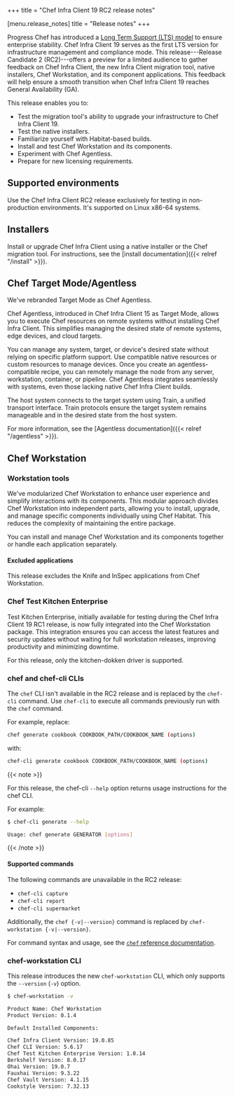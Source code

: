+++
title = "Chef Infra Client 19 RC2 release notes"

[menu.release_notes]
title = "Release notes"
+++

Progress Chef has introduced a [Long Term Support (LTS) model](https://www.chef.io/blog/long-term-support-progress-chef-providing-stability) to ensure enterprise stability.
Chef Infra Client 19 serves as the first LTS version for infrastructure management and compliance mode.
This release---Release Candidate 2 (RC2)---offers a preview for a limited audience to gather feedback on Chef Infra Client, the new Infra Client migration tool, native installers, Chef Workstation, and its component applications.
This feedback will help ensure a smooth transition when Chef Infra Client 19 reaches General Availability (GA).

This release enables you to:

- Test the migration tool's ability to upgrade your infrastructure to Chef Infra Client 19.
- Test the native installers.
- Familiarize yourself with Habitat-based builds.
- Install and test Chef Workstation and its components.
- Experiment with Chef Agentless.
- Prepare for new licensing requirements.

## Supported environments

Use the Chef Infra Client RC2 release exclusively for testing in non-production environments. It's supported on Linux x86-64 systems.

## Installers

Install or upgrade Chef Infra Client using a native installer or the Chef migration tool. For instructions, see the [install documentation]({{< relref "/install" >}}).

## Chef Target Mode/Agentless

We've rebranded Target Mode as Chef Agentless.

Chef Agentless, introduced in Chef Infra Client 15 as Target Mode, allows you to execute Chef resources on remote systems without installing Chef Infra Client. This simplifies managing the desired state of remote systems, edge devices, and cloud targets.

You can manage any system, target, or device's desired state without relying on specific platform support. Use compatible native resources or custom resources to manage devices. Once you create an agentless-compatible recipe, you can remotely manage the node from any server, workstation, container, or pipeline. Chef Agentless integrates seamlessly with systems, even those lacking native Chef Infra Client builds.

The host system connects to the target system using Train, a unified transport interface. Train protocols ensure the target system remains manageable and in the desired state from the host system.

For more information, see the [Agentless documentation]({{< relref "/agentless" >}}).

<!--

## Chef Ruby gem server

Chef's Ruby gem server now distributes Chef's commercial and licensed Ruby gems. Access the service at <https://rubygems.chef.io/>. This release includes a few test gems for you to try.

-->

## Chef Workstation

### Workstation tools

We've modularized Chef Workstation to enhance user experience and simplify interactions with its components.
This modular approach divides Chef Workstation into independent parts, allowing you to install, upgrade, and manage specific components individually using Chef Habitat.
This reduces the complexity of maintaining the entire package.

You can install and manage Chef Workstation and its components together or handle each application separately.

#### Excluded applications

This release excludes the Knife and InSpec applications from Chef Workstation.

### Chef Test Kitchen Enterprise

Test Kitchen Enterprise, initially available for testing during the Chef Infra Client 19 RC1 release, is now fully integrated into the Chef Workstation package. This integration ensures you can access the latest features and security updates without waiting for full workstation releases, improving productivity and minimizing downtime.

For this release, only the kitchen-dokken driver is supported.

### chef and chef-cli CLIs

The `chef` CLI isn't available in the RC2 release and is replaced by the `chef-cli` command.
Use `chef-cli` to execute all commands previously run with the `chef` command.

For example, replace:

```sh
chef generate cookbook COOKBOOK_PATH/COOKBOOK_NAME (options)
```

with:

```sh
chef-cli generate cookbook COOKBOOK_PATH/COOKBOOK_NAME (options)
```

{{< note >}}

For this release, the chef-cli `--help` option returns usage instructions for the chef CLI.

For example:

```sh
$ chef-cli generate --help

Usage: chef generate GENERATOR [options]
```

{{< /note >}}

#### Supported commands

The following commands are unavailable in the RC2 release:

- `chef-cli capture`
- `chef-cli report`
- `chef-cli supermarket`

Additionally, the `chef {-v|--version}` command is replaced by `chef-workstation {-v|--version}`.

For command syntax and usage, see the [`chef` reference documentation](https://docs.chef.io/workstation/ctl_chef/).

### chef-workstation CLI

This release introduces the new `chef-workstation` CLI, which only supports the `--version` (`-v`) option.

```sh
$ chef-workstation -v

Product Name: Chef Workstation
Product Version: 0.1.4

Default Installed Components:

Chef Infra Client Version: 19.0.85
Chef CLI Version: 5.6.17
Chef Test Kitchen Enterprise Version: 1.0.14
Berkshelf Version: 8.0.17
Ohai Version: 19.0.7
Fauxhai Version: 9.3.22
Chef Vault Version: 4.1.15
Cookstyle Version: 7.32.13
```
